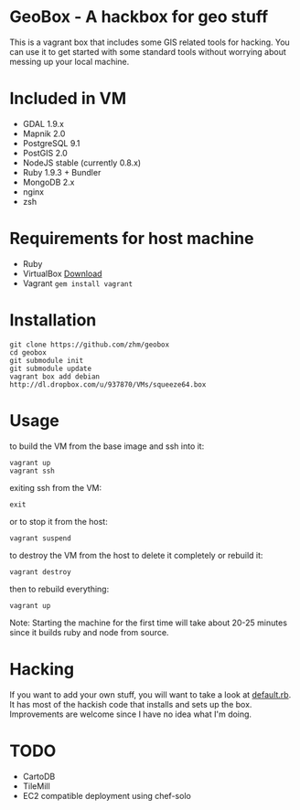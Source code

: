 # GeoBox - A hackbox for geo stuff

This is a vagrant box that includes some GIS related tools for hacking. You can use it to get
started with some standard tools without worrying about messing up your local machine.

# Included in VM

* GDAL 1.9.x
* Mapnik 2.0
* PostgreSQL 9.1
* PostGIS 2.0
* NodeJS stable (currently 0.8.x)
* Ruby 1.9.3 + Bundler
* MongoDB 2.x
* nginx
* zsh

# Requirements for host machine

* Ruby
* VirtualBox [Download](https://www.virtualbox.org/wiki/Downloads)
* Vagrant `gem install vagrant`

# Installation

    git clone https://github.com/zhm/geobox
    cd geobox
    git submodule init
    git submodule update
    vagrant box add debian http://dl.dropbox.com/u/937870/VMs/squeeze64.box

# Usage

to build the VM from the base image and ssh into it:

    vagrant up
    vagrant ssh

exiting ssh from the VM:

    exit

or to stop it from the host:

    vagrant suspend

to destroy the VM from the host to delete it completely or rebuild it:

    vagrant destroy

then to rebuild everything:

    vagrant up


Note: Starting the machine for the first time will take about 20-25 minutes since it builds ruby and node from source.

# Hacking

If you want to add your own stuff, you will want to take a look at [default.rb](https://github.com/zhm/geobox/blob/master/cookbooks/core/recipes/default.rb). It has most of the hackish code that installs and sets up the box. Improvements are welcome since I have no idea what I'm doing.

# TODO

* CartoDB
* TileMill
* EC2 compatible deployment using chef-solo
